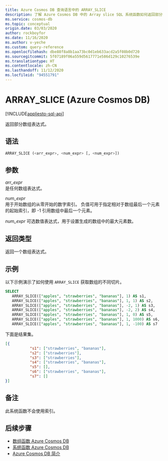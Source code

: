 ```yaml
---
title: Azure Cosmos DB 查询语言中的 ARRAY_SLICE
description: 了解 Azure Cosmos DB 中的 Array slice SQL 系统函数如何返回部分数组表达式
ms.service: cosmos-db
ms.topic: conceptual
origin.date: 03/03/2020
author: rockboyfor
ms.date: 11/16/2020
ms.author: v-yeche
ms.custom: query-reference
ms.openlocfilehash: dbe88f8a8b1aa73bc0d1eb633acd2a5f08b0d720
ms.sourcegitcommit: 5f07189f06a559d5617771e586d129c10276539e
ms.translationtype: HT
ms.contentlocale: zh-CN
ms.lasthandoff: 11/12/2020
ms.locfileid: "94551791"
---
```

# <a name="array_slice-azure-cosmos-db"></a>ARRAY_SLICE (Azure Cosmos DB)
[!INCLUDE[appliesto-sql-api](includes/appliesto-sql-api.md)]

 返回部分数组表达式。

## <a name="syntax"></a>语法

```sql
ARRAY_SLICE (<arr_expr>, <num_expr> [, <num_expr>])  
```  

## <a name="arguments"></a>参数

*arr_expr*  
  是任何数组表达式。  

*num_expr*  
   用于开始数组的从零开始的数字索引。 负值可用于指定相对于数组最后一个元素的起始索引，即 -1 引用数组中最后一个元素。  

*num_expr* 可选数值表达式，用于设置生成的数组中的最大元素数。    

## <a name="return-types"></a>返回类型

  返回一个数组表达式。  

## <a name="examples"></a>示例

  以下示例演示了如何使用 `ARRAY_SLICE` 获取数组的不同切片。  

```sql
SELECT
   ARRAY_SLICE(["apples", "strawberries", "bananas"], 1) AS s1,  
   ARRAY_SLICE(["apples", "strawberries", "bananas"], 1, 1) AS s2,
   ARRAY_SLICE(["apples", "strawberries", "bananas"], -2, 1) AS s3,
   ARRAY_SLICE(["apples", "strawberries", "bananas"], -2, 2) AS s4,
   ARRAY_SLICE(["apples", "strawberries", "bananas"], 1, 0) AS s5,
   ARRAY_SLICE(["apples", "strawberries", "bananas"], 1, 1000) AS s6,
   ARRAY_SLICE(["apples", "strawberries", "bananas"], 1, -100) AS s7      

```  

 下面是结果集。  

```json
[{  
           "s1": ["strawberries", "bananas"],   
           "s2": ["strawberries"],
           "s3": ["strawberries"],  
           "s4": ["strawberries", "bananas"], 
           "s5": [],
           "s6": ["strawberries", "bananas"],
           "s7": [] 
}]  
```  

## <a name="remarks"></a>备注

此系统函数不会使用索引。

## <a name="next-steps"></a>后续步骤

- [数组函数 Azure Cosmos DB](sql-query-array-functions.md)
- [系统函数 Azure Cosmos DB](sql-query-system-functions.md)
- [Azure Cosmos DB 简介](introduction.md)

<!-- Update_Description: update meta properties, wording update, update link -->